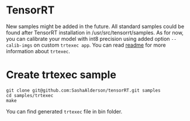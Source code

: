 # TensorRT
New samples might be added in the future. All standard samples could be found after TensorRT installation in /usr/src/tensorrt/samples. As for now, you can calibrate your model with int8 precision using added option `--calib-imgs` on custom `trtexec app`. You can read [readme](https://github.com/SashaAlderson/tensorRT/blob/main/trtexec/README.md) for more information about `trtexec`.
# Create trtexec sample
```
git clone git@github.com:SashaAlderson/tensorRT.git samples
cd samples/trtexec
make
```
You can find generated `trtexec` file in bin folder.
